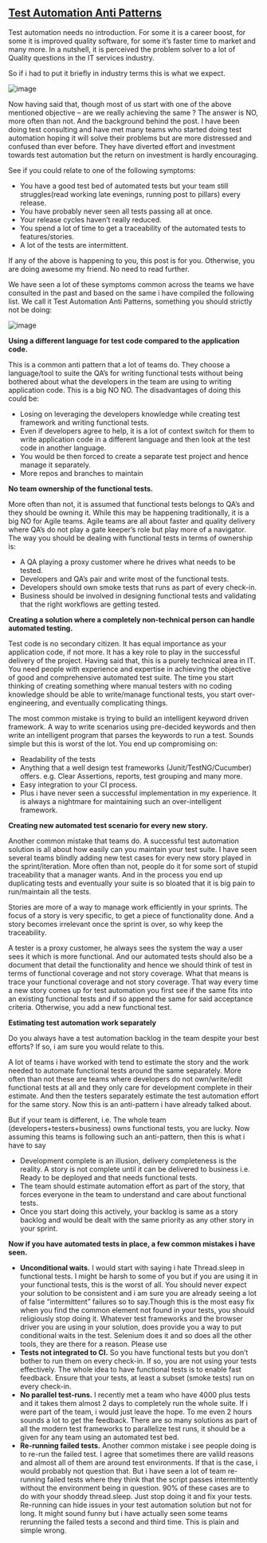 ## [Test Automation Anti Patterns](https://testvagrant.tumblr.com/post/95444422751/test-automation-anti-patterns)

­Test automation needs no introduction. For some it is a career boost, for some it is improved quality software, for some it’s faster time to market and many more. In a nutshell, it is perceived the problem solver to a lot of Quality questions in the IT services industry.

So if i had to put it briefly in industry terms this is what we expect.

![image](https://64.media.tumblr.com/864c87e03331163009f022b740a47bdd/tumblr_inline_ph2c5jMHCI1sma618_500.png)



Now having said that, though most of us start with one of the above mentioned objective – are we really achieving the same ? The answer is NO, more often than not. And the background behind the post. I have been doing test consulting and have met many teams who started doing test automation hoping it will solve their problems but are more distressed and confused than ever before. They have diverted effort and investment towards test automation but the return on investment is hardly encouraging. 

See if you could relate to one of the following symptoms:

- You have a good test bed of automated tests but your team still struggles(read working late evenings, running post to pillars) every release.
- You have probably never seen all tests passing all at once.
- Your release cycles haven’t really reduced.
- You spend a lot of time to get a traceability of the automated tests to features/stories.
- A lot of the tests are intermittent. 

If any of the above is happening to you, this post is for you. Otherwise, you are doing awesome my friend. No need to read further.

We have seen a lot of these symptoms common across the teams we have consulted in the past and based on the same i have compiled the following list. We call it Test Automation Anti Patterns, something you should strictly not be doing:

![image](https://64.media.tumblr.com/faae2f61e99cc3c40207c4ad8dae3362/tumblr_inline_ph2c5jp6wI1sma618_500.png)



**Using a different language for test code compared to the application code.**

This is a common anti pattern that a lot of teams do. They choose a language/tool to suite the QA’s for writing functional tests without being bothered about what the developers in the team are using to writing application code. This is a big NO NO. The disadvantages of doing this could be:

- Losing on leveraging the developers knowledge while creating test framework and writing functional tests.
- Even if developers agree to help, it is a lot of context switch for them to write application code in a different language and then look at the test code in another language.
- You would be then forced to create a separate test project and hence manage it separately.
- More repos and branches to maintain

**No team ownership of the functional tests.**

More often than not, it is assumed that functional tests belongs to QA’s and they should be owning it. While this may be happening traditionally, it is a big NO for Agile teams. Agile teams are all about faster and quality delivery where QA’s do not play a gate keeper’s role but play more of a navigator. The way you should be dealing with functional tests in terms of ownership is:

- A QA playing a proxy customer where he drives what needs to be tested.
- Developers and QA’s pair and write most of the functional tests.
- Developers should own smoke tests that runs as part of every check-in.
- Business should be involved in designing functional tests and validating that the right workflows are getting tested.

**Creating a solution where a completely non-technical person can handle automated testing.**

Test code is no secondary citizen. It has equal importance as your application code, if not more. It has a key role to play in the successful delivery of the project. Having said that, this is a purely technical area in IT. You need people with experience and expertise in achieving the objective of good and comprehensive automated test suite. The time you start thinking of creating something where manual testers with no coding knowledge should be able to write/manage functional tests, you start over-engineering, and eventually complicating things.

The most common mistake is trying to build an intelligent keyword driven framework. A way to write scenarios using pre-decided keywords and then write an intelligent program that parses the keywords to run a test. Sounds simple but this is worst of the lot. You end up compromising on:

- Readability of the tests
- Anything that a well design test frameworks (Junit/TestNG/Cucumber) offers. e.g. Clear Assertions, reports, test grouping and many more.
- Easy integration to your CI process.
- Plus i have never seen a successful implementation in my experience. It is always a nightmare for maintaining such an over-intelligent framework.

**Creating new automated test scenario for every new story.**

Another common mistake that teams do. A successful test automation solution is all about how easily can you maintain your test suite. I have seen several teams blindly adding new test cases for every new story played in the sprint/iteration. More often than not, people do it for some sort of stupid traceability that a manager wants. And in the process you end up duplicating tests and eventually your suite is so bloated that it is big pain to run/maintain all the tests.

Stories are more of a way to manage work efficiently in your sprints. The focus of a story is very specific, to get a piece of functionality done. And a story becomes irrelevant once the sprint is over, so why keep the traceability. 

A tester is a proxy customer, he always sees the system the way a user sees it which is more functional. And our automated tests should also be a document that detail the functionality and hence we should think of test in terms of functional coverage and not story coverage. What that means is trace your functional coverage and not story coverage. That way every time a new story comes up for test automation you first see if the same fits into an existing functional tests and if so append the same for said acceptance criteria. Otherwise, you add a new functional test.

**Estimating test automation work separately**

Do you always have a test automation backlog in the team despite your best efforts? If so, i am sure you would relate to this.

A lot of teams i have worked with tend to estimate the story and the work needed to automate functional tests around the same separately. More often than not these are teams where developers do not own/write/edit functional tests at all and they only care for development complete in their estimate. And then the testers separately estimate the test automation effort for the same story. Now this is an anti-pattern i have already talked about. 

But if your team is different, i.e. The whole team (developers+testers+business) owns functional tests, you are lucky. Now assuming this teams is following such an anti-pattern, then this is what i have to say

- Development complete is an illusion, delivery completeness is the reality. A story is not complete until it can be delivered to business i.e. Ready to be deployed and that needs functional tests.
- The team should estimate automation effort as part of the story, that forces everyone in the team to understand and care about functional tests.
- Once you start doing this actively, your backlog is same as a story backlog and would be dealt with the same priority as any other story in your sprint.

**Now if you have automated tests in place, a few common mistakes i have seen.**

- **Unconditional waits.** I would start with saying i hate Thread.sleep in functional tests. I might be harsh to some of you but if you are using it in your functional tests, this is the worst of all. You should never expect your solution to be consistent and i am sure you are already seeing a lot of false “intermittent” failures so to say.Though this is the most easy fix when you find the common element not found in your tests, you should religiously stop doing it. Whatever test frameworks and the browser driver you are using in your solution, does provide you a way to put conditional waits in the test. Selenium does it and so does all the other tools, they are there for a reason. Please use 
- **Tests not integrated to CI.** So you have functional tests but you don’t bother to run them on every check-in. If so, you are not using your tests effectively. The whole idea to have functional tests is to enable fast feedback. Ensure that your tests, at least a subset (smoke tests) run on every check-in. 
- **No parallel test-runs.** I recently met a team who have 4000 plus tests and it takes them almost 2 days to completely run the whole suite. If i were part of the team, i would just leave the hope. To me even 2 hours sounds a lot to get the feedback. There are so many solutions as part of all the modern test frameworks to parallelize test runs, it should be a given for any team using an automated test bed.
- **Re-running failed tests.** Another common mistake i see people doing is to re-run the failed test. I agree that sometimes there are valild reasons and almost all of them are around test environments. If that is the case, i would probably not question that. But i have seen a lot of team re-running failed tests where they think that the script passes intermittently without the environment being in question. 90% of these cases are to do with your shoddy thread.sleep. Just stop doing it and fix your tests. Re-running can hide issues in your test automation solution but not for long. It might sound funny but i have actually seen some teams rerunning the failed tests a second and third time. This is plain and simple wrong.



[
  ](https://t.umblr.com/redirect?z=http%3A%2F%2Fwww.testvagrant.com%2F&t=YTg2YWE0ZjcwMWMxYzYxOTAzNjBkY2Q5MTdjNzFlMjJlN2Y3OTQyMSxoWEs1bUxVbA%3D%3D&b=t%3Adjh42wJ-H9ACAXiZwogd8g&p=https%3A%2F%2Ftestvagrant.tumblr.com%2Fpost%2F95444422751%2Ftest-automation-anti-patterns&m=1&ts=1605919913)